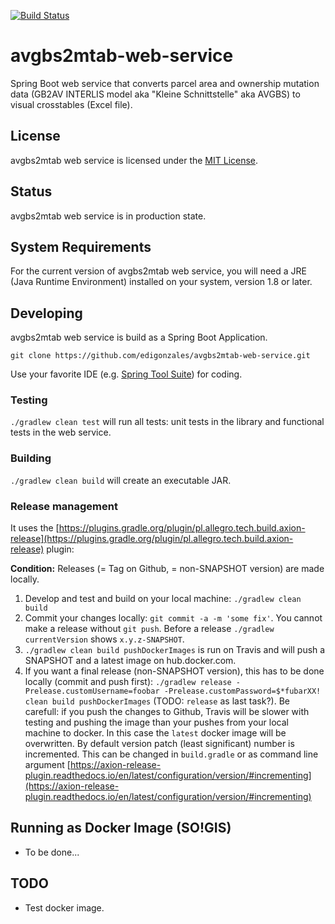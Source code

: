 [![Build Status](https://travis-ci.org/sogis/avgbs2mtab-web-service.svg?branch=master)](https://travis-ci.org/sogis/avgbs2mtab-web-service)

# avgbs2mtab-web-service

Spring Boot web service that converts parcel area and ownership mutation data (GB2AV INTERLIS model aka "Kleine Schnittstelle" aka AVGBS) to visual crosstables (Excel file).

## License

avgbs2mtab web service is licensed under the [MIT License](LICENSE).

## Status

avgbs2mtab web service is in production state.

## System Requirements

For the current version of avgbs2mtab web service, you will need a JRE (Java Runtime Environment) installed on your system, version 1.8 or later.

## Developing

avgbs2mtab web service is build as a Spring Boot Application.

`git clone https://github.com/edigonzales/avgbs2mtab-web-service.git` 

Use your favorite IDE (e.g. [Spring Tool Suite](https://spring.io/tools/sts/all)) for coding.

### Testing

`./gradlew clean test` will run all tests: unit tests in the library and functional tests in the web service.

### Building

`./gradlew clean build` will create an executable JAR.

### Release management

It uses the [https://plugins.gradle.org/plugin/pl.allegro.tech.build.axion-release](https://plugins.gradle.org/plugin/pl.allegro.tech.build.axion-release) plugin:

**Condition:** Releases (= Tag on Github, = non-SNAPSHOT version) are made locally.

1. Develop and test and build on your local machine: `./gradlew clean build` 
2. Commit your changes locally: `git commit -a -m 'some fix'`. You cannot make a release without `git push`. Before a release `./gradlew currentVersion` shows `x.y.z-SNAPSHOT`.
3. `./gradlew clean build pushDockerImages` is run on Travis and will push a SNAPSHOT and a latest image on hub.docker.com.
4. If you want a final release (non-SNAPSHOT version), this has to be done locally (commit and push first): `./gradlew release -Prelease.customUsername=foobar -Prelease.customPassword=$*fubarXX! clean build pushDockerImages` (TODO: `release` as last task?). Be carefull: if you push the changes to Github, Travis will be slower with testing and pushing the image than your pushes from your local machine to docker. In this case the `latest` docker image will be overwritten. By default version patch (least significant) number is incremented. This can be changed in `build.gradle` or as command line argument [https://axion-release-plugin.readthedocs.io/en/latest/configuration/version/#incrementing](https://axion-release-plugin.readthedocs.io/en/latest/configuration/version/#incrementing)

## Running as Docker Image (SO!GIS)
* To be done... 

## TODO

* Test docker image.